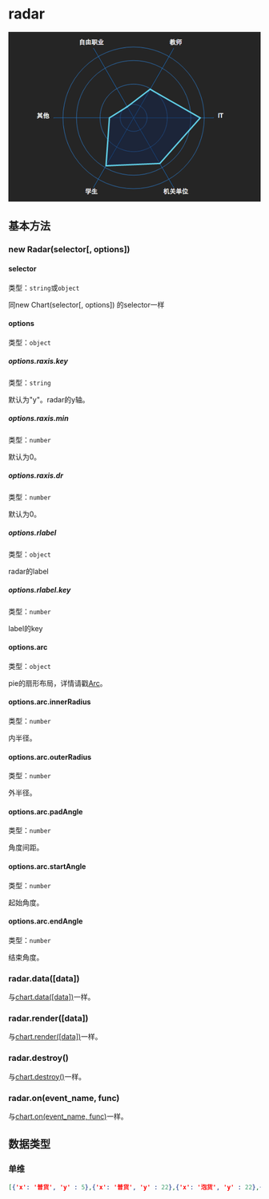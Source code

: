 # radar

![](radar_1.png)

## 基本方法

### new Radar(selector[, options])

#### selector
类型：`string`或`object`

同new Chart(selector[, options]) 的selector一样

#### options
类型：`object`

##### options.raxis.key
类型：`string`

默认为"y"。radar的y轴。

##### options.raxis.min
类型：`number`

默认为0。

##### options.raxis.dr
类型：`number`

默认为0。

##### options.rlabel
类型：`object`

radar的label

##### options.rlabel.key
类型：`number`

label的key

#### options.arc
类型：`object`

pie的扇形布局，详情请戳[Arc](../plugin/wedget/arc.md)。

#### options.arc.innerRadius
类型：`number`

内半径。

#### options.arc.outerRadius
类型：`number`

外半径。

#### options.arc.padAngle
类型：`number`

角度间距。

#### options.arc.startAngle
类型：`number`

起始角度。

#### options.arc.endAngle
类型：`number`

结束角度。

### radar.data([data])
与[chart.data([data])](./chart.md)一样。

### radar.render([data])

与[chart.render([data])](./chart.md)一样。


### radar.destroy()
与[chart.destroy()](./chart.md)一样。

### radar.on(event_name, func)
与[chart.on(event_name, func)](./chart.md)一样。

## 数据类型

### 单维
```json
[{'x': '普货', 'y' : 5},{'x': '普货', 'y' : 22},{'x': '泡货', 'y' : 22},{'x': '设备', 'y' : 14},{'x': '矿产', 'y' : 15},{'x': '钢铁', 'y' : 15},{'x': '建材', 'y' : 12},{'x': '食品', 'y' : 12},{'x': '粮食', 'y' : 28}]